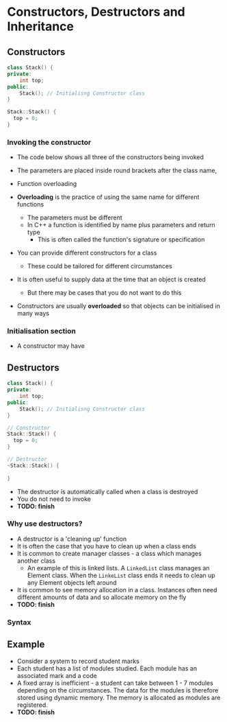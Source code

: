 # Constructors, Destructors and Inheritance

## Constructors

```C++
class Stack() {
private:
	int top;
public:
	Stack(); // Initialisng Constructor class
}

Stack::Stack() {
  top = 0;
}
```

### Invoking the constructor

- The code below shows all three of the constructors being invoked
- The parameters are placed inside round brackets after the class name,
- Function overloading

- **Overloading** is the practice of using the same name for different functions
  - The parameters must be different
  - In C++ a function is identified by name plus parameters and return type
    - This is often called the function's signature or specification
- You can provide different constructors for a class
  - These could be tailored for different circumstances
- It is often useful to supply data at the time that an object is created
  - But there may be cases that you do not want to do this
- Constructors are usually **overloaded** so that objects can be initialised in many ways

### Initialisation section 

- A constructor may have

## Destructors

```C++
class Stack() {
private:
	int top;
public:
	Stack(); // Initialisng Constructor class
}

// Constructor
Stack::Stack() {
  top = 0;
}

// Destructor
~Stack::Stack() {
  
}
```

- The destructor is automatically called when a class is destroyed
- You do not need to invoke 
- **TODO: finish**

### Why use destructors?

- A destructor is a 'cleaning up' function
- It is often the case that you have to clean up when a class ends
- It is common to create manager classes - a class which manages another class
  - An example of this is linked lists. A `LinkedList` class manages an Element class. When the `LinkeList` class ends it needs to clean up any Element objects left around
- It is common to see memory allocation in a class. Instances often need different amounts of data and so allocate memory on the fly
- **TODO: finish**

### Syntax



## Example

- Consider a system to record student marks
- Each student has a list of modules studied. Each module has an associated mark and a code
- A fixed array is inefficient - a student can take between 1 - 7 modules depending on the circumstances. The data for the modules is therefore stored using dynamic memory. The memory is allocated as modules are registered.
- **TODO: finish**

